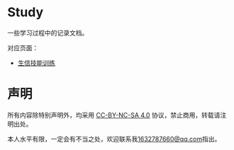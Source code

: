 # Study

一些学习过程中的记录文档。

对应页面：
- [生信技能训练](https://whylim.github.io/Study/#/Course/)

# 声明

所有内容除特别声明外，均采用 [CC-BY-NC-SA 4.0](https://blog.csdn.net/jiangyu1013/article/details/80649774) 
<i class="fa-brands fa-creative-commons" aria-hidden="true"></i><i class="fa-brands fa-creative-commons-by" aria-hidden="true"></i><i class="fa-brands fa-creative-commons-nc" aria-hidden="true"></i><i class="fa-brands fa-creative-commons-sa" aria-hidden="true"></i> 协议，禁止商用，转载请注明出处。

本人水平有限，一定会有不当之处，欢迎联系我<1632787660@qq.com>指出。